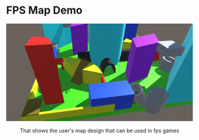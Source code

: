 # FPS Map Demo

<p align="center">
  <img src="https://github.com/PhoenixMarinas/FPS-map-demo/blob/main/g2.png" alt="Game Demo" width="800">
</p>
<p align="center"> That shows the user's map design that can be used in fps games </p>
